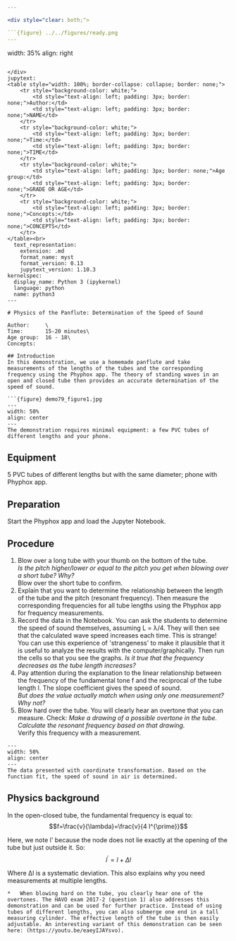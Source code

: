 ```yaml
---

<div style="clear: both;">

```{figure} ../../figures/ready.png
---
```

width: 35%
align: right
```

</div>
jupytext:
<table style="width: 100%; border-collapse: collapse; border: none;">
    <tr style="background-color: white;"> 
        <td style="text-align: left; padding: 3px; border: none;">Author:</td>
        <td style="text-align: left; padding: 3px; border: none;">NAME</td>
    </tr>
    <tr style="background-color: white;">
        <td style="text-align: left; padding: 3px; border: none;">Time:</td>
        <td style="text-align: left; padding: 3px; border: none;">TIME</td>
    </tr>
    <tr style="background-color: white;">
        <td style="text-align: left; padding: 3px; border: none;">Age group:</td>
        <td style="text-align: left; padding: 3px; border: none;">GRADE OR AGE</td>
    </tr>
    <tr style="background-color: white;">
        <td style="text-align: left; padding: 3px; border: none;">Concepts:</td>
        <td style="text-align: left; padding: 3px; border: none;">CONCEPTS</td>
    </tr>
</table><br>
  text_representation:
    extension: .md
    format_name: myst
    format_version: 0.13
    jupytext_version: 1.10.3
kernelspec:
  display_name: Python 3 (ipykernel)
  language: python
  name: python3
---

# Physics of the Panflute: Determination of the Speed of Sound

Author:     \
Time:	  	15-20 minutes\
Age group:	16 - 18\
Concepts:	

## Introduction
In this demonstration, we use a homemade panflute and take measurements of the lengths of the tubes and the corresponding frequency using the Phyphox app. The theory of standing waves in an open and closed tube then provides an accurate determination of the speed of sound.

```{figure} demo79_figure1.jpg
---
width: 50%
align: center
---
The demonstration requires minimal equipment: a few PVC tubes of different lengths and your phone.
```


## Equipment
5 PVC tubes of different lengths but with the same diameter; phone with Phyphox app.

## Preparation
Start the Phyphox app and load the Jupyter Notebook.

## Procedure
1. Blow over a long tube with your thumb on the bottom of the tube.\
*Is the pitch higher/lower or equal to the pitch you get when blowing over a short tube? Why?*\
Blow over the short tube to confirm.
2. Explain that you want to determine the relationship between the length of the tube and the pitch (resonant frequency). Then measure the corresponding frequencies for all tube lengths using the Phyphox app for frequency measurements.
3. Record the data in the Notebook. You can ask the students to determine the speed of sound themselves, assuming L = λ/4. They will then see that the calculated wave speed increases each time. This is strange! You can use this experience of 'strangeness' to make it plausible that it is useful to analyze the results with the computer/graphically. Then run the cells so that you see the graphs. *Is it true that the frequency decreases as the tube length increases?*
4. Pay attention during the explanation to the linear relationship between the frequency of the fundamental tone f and the reciprocal of the tube length l. The slope coefficient gives the speed of sound.\
*But does the value actually match when using only one measurement? Why not?*
5. Blow hard over the tube. You will clearly hear an overtone that you can measure. Check: *Make a drawing of a possible overtone in the tube. Calculate the resonant frequency based on that drawing.*\
Verify this frequency with a measurement.

```{figure} demo79_figure2.jpg
---
width: 50%
align: center
---
The data presented with coordinate transformation. Based on the function fit, the speed of sound in air is determined.
```

## Physics background
In the open-closed tube, the fundamental frequency is equal to:
$$f=\frac{v}{\lambda}=\frac{v}{4 l^{\prime}}$$

Here, we note l' because the node does not lie exactly at the opening of the tube but just outside it. So:
$$l^{\prime}=l+\Delta l$$

Where ∆l is a systematic deviation. This also explains why you need measurements at multiple lengths.

```{tip}
*	When blowing hard on the tube, you clearly hear one of the overtones. The HAVO exam 2017-2 (question 1) also addresses this demonstration and can be used for further practice. Instead of using tubes of different lengths, you can also submerge one end in a tall measuring cylinder. The effective length of the tube is then easily adjustable. An interesting variant of this demonstration can be seen here: (https://youtu.be/eaeyIJAYsvo).
```